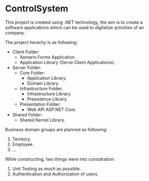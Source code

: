 # ControlSystem
This project is created using .NET technology, the aim is to create a software applications which can be used to digitalize activities of an company.

The project herachy is as following:
- Client Folder:
    - Xamarin Forms Application.
    - Application Library (Serve Client Applications).
- Server Folder:
    - Core Folder:
        - Application Library.
        - Domain Library.
    - Infrastructure Folder:
        - Infrastructure Library.
        - Presistence Library.
    - Presentation Folder:
        - Web API ASP.NET Core.
- Shared Folder:
    - Shared Kernel Library.

Business domain groups are planned as following:
1. Territory.
2. Employee.
3. ...

While constructing, two things were into considration:
1. Unit Testing as much as possible.
2. Authentication and Authorization of users.
